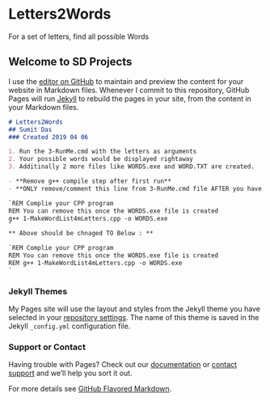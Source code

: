 # Letters2Words
For a set of letters, find all possible Words

## Welcome to SD Projects

I use the [editor on GitHub](https://github.com/RustyNails8/SAPonAIXandOracle/edit/master/README.md) to maintain and preview the content for your website in Markdown files. Whenever I commit to this repository, GitHub Pages will run [Jekyll](https://jekyllrb.com/) to rebuild the pages in your site, from the content in your Markdown files.

```markdown
# Letters2Words
## Sumit Das
### Created 2019 04 06

1. Run the 3-RunMe.cmd with the letters as arguments
2. Your possible words would be displayed rightaway
3. Additinally 2 more files like WORDS.exe and WORD.TXT are created.

- **Remove g++ compile step after first run** 
- **ONLY remove/comment this line from 3-RunMe.cmd file AFTER you have 1 SUCCESSFUL run of 3-RunMe.cmd**

`REM Complie your CPP program
REM You can remove this once the WORDS.exe file is created
g++ 1-MakeWordList4mLetters.cpp -o WORDS.exe
`
** Above should be chnaged TO Below : **

`REM Complie your CPP program
REM You can remove this once the WORDS.exe file is created
REM g++ 1-MakeWordList4mLetters.cpp -o WORDS.exe
`


```

### Jekyll Themes

My Pages site will use the layout and styles from the Jekyll theme you have selected in your [repository settings](https://github.com/RustyNails8/SAPonAIXandOracle/settings). The name of this theme is saved in the Jekyll `_config.yml` configuration file.

### Support or Contact

Having trouble with Pages? Check out our [documentation](https://help.github.com/categories/github-pages-basics/) or [contact support](https://github.com/contact) and we’ll help you sort it out.

For more details see [GitHub Flavored Markdown](https://guides.github.com/features/mastering-markdown/).
